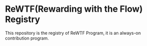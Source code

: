 # ReWTF(Rewarding with the Flow) Registry

This repository is the registry of ReWTF Program, it is an always-on contribution program.
